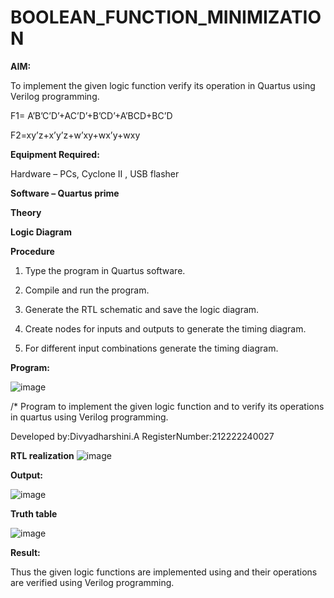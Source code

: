 # BOOLEAN_FUNCTION_MINIMIZATION

**AIM:**

To implement the given logic function verify its operation in Quartus using Verilog programming.

F1= A’B’C’D’+AC’D’+B’CD’+A’BCD+BC’D 

F2=xy’z+x’y’z+w’xy+wx’y+wxy

**Equipment Required:**

Hardware – PCs, Cyclone II , USB flasher

**Software – Quartus prime**

**Theory**

**Logic Diagram**

**Procedure**

1.	Type the program in Quartus software.

2.	Compile and run the program.

3.	Generate the RTL schematic and save the logic diagram.

4.	Create nodes for inputs and outputs to generate the timing diagram.

5.	For different input combinations generate the timing diagram.


**Program:**

![image](https://github.com/divyadharshiniddanbarasu/BOOLEAN_FUNCTION_MINIMIZATION/assets/119393424/23997dab-7810-4dc7-bb10-e89178af84f2)


/* Program to implement the given logic function and to verify its operations in quartus using Verilog programming. 

Developed by:Divyadharshini.A RegisterNumber:212222240027


**RTL realization**
![image](https://github.com/divyadharshiniddanbarasu/BOOLEAN_FUNCTION_MINIMIZATION/assets/119393424/ff684404-7235-45b2-bd44-9e0fbeda3976)

**Output:**

![image](https://github.com/divyadharshiniddanbarasu/BOOLEAN_FUNCTION_MINIMIZATION/assets/119393424/fc206d8a-4d2c-42a3-a845-8c64ab729425)

**Truth table**

![image](https://github.com/divyadharshiniddanbarasu/BOOLEAN_FUNCTION_MINIMIZATION/assets/119393424/82789d69-18f5-4f0b-a19a-2c80ebd37c96)


**Result:**

Thus the given logic functions are implemented using and their operations are verified using Verilog programming.

